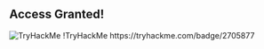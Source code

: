 ## Access Granted! 
<img src="https://tryhackme-badges.s3.amazonaws.com/Mr.KinimoX.png" alt="TryHackMe">
!TryHackMe https://tryhackme.com/badge/2705877

  <!--
**KinImoX/KinImoX** is a ✨ _special_ ✨ repository because its `README.md` (this file) appears on your GitHub profile.

Here are some ideas to get you started:

- 🔭 I’m currently working on ...
- 🌱 I’m currently learning ...
- 👯 I’m looking to collaborate on ...
- 🤔 I’m looking for help with ...
- 💬 Ask me about ...
- 📫 How to reach me: ...
- 😄 Pronouns: ...
- ⚡ Fun fact: ...
-->
